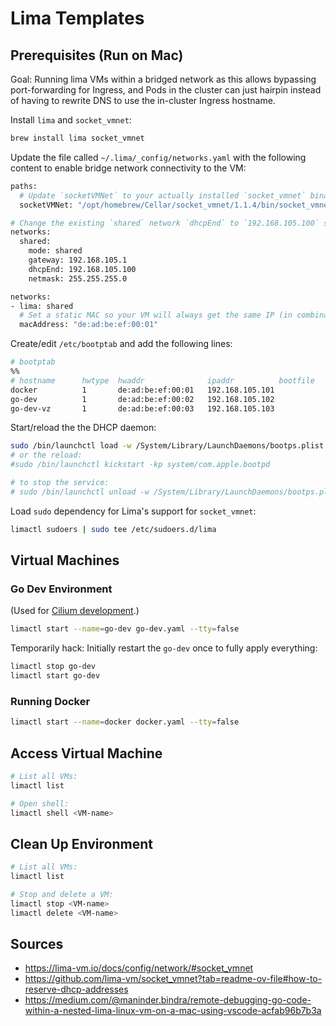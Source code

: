 # Lima Templates

## Prerequisites (Run on Mac)
Goal: Running lima VMs within a bridged network as this allows bypassing port-forwarding for Ingress, and Pods in the cluster can just hairpin instead of having to rewrite DNS to use the in-cluster Ingress hostname.

Install `lima` and `socket_vmnet`:
```bash
brew install lima socket_vmnet
```

Update the file called `~/.lima/_config/networks.yaml` with the following content to enable bridge network connectivity to the VM:
```bash
paths:
  # Update `socketVMNet` to your actually installed `socket_vmnet` binary version, if it doesn't match yet:
  socketVMNet: "/opt/homebrew/Cellar/socket_vmnet/1.1.4/bin/socket_vmnet"

# Change the existing `shared` network `dhcpEnd` to `192.168.105.100` so we have space for static addressing:
networks:
  shared:
    mode: shared
    gateway: 192.168.105.1
    dhcpEnd: 192.168.105.100
    netmask: 255.255.255.0

networks:
- lima: shared
  # Set a static MAC so your VM will always get the same IP (in combination with the /etc/bootptab config below)
  macAddress: "de:ad:be:ef:00:01"
```

Create/edit `/etc/bootptab` and add the following lines:
```bash
# bootptab
%%
# hostname      hwtype  hwaddr              ipaddr          bootfile
docker          1       de:ad:be:ef:00:01   192.168.105.101
go-dev          1       de:ad:be:ef:00:02   192.168.105.102
go-dev-vz       1       de:ad:be:ef:00:03   192.168.105.103
```

Start/reload the the DHCP daemon:
```bash
sudo /bin/launchctl load -w /System/Library/LaunchDaemons/bootps.plist
# or the reload:
#sudo /bin/launchctl kickstart -kp system/com.apple.bootpd

# to stop the service:
# sudo /bin/launchctl unload -w /System/Library/LaunchDaemons/bootps.plist
```

Load `sudo` dependency for Lima's support for `socket_vmnet`:
```bash
limactl sudoers | sudo tee /etc/sudoers.d/lima
```

## Virtual Machines
### Go Dev Environment
(Used for [Cilium development](https://docs.cilium.io/en/stable/contributing/development/dev_setup).)

```bash
limactl start --name=go-dev go-dev.yaml --tty=false
```

Temporarily hack: Initially restart the `go-dev` once to fully apply everything:
```bash
limactl stop go-dev
limactl start go-dev
```

### Running Docker
```bash
limactl start --name=docker docker.yaml --tty=false
```

## Access Virtual Machine
```bash
# List all VMs:
limactl list

# Open shell:
limactl shell <VM-name>
```

## Clean Up Environment
```bash
# List all VMs:
limactl list

# Stop and delete a VM:
limactl stop <VM-name>
limactl delete <VM-name>
```

## Sources
- https://lima-vm.io/docs/config/network/#socket_vmnet
- https://github.com/lima-vm/socket_vmnet?tab=readme-ov-file#how-to-reserve-dhcp-addresses
- https://medium.com/@maninder.bindra/remote-debugging-go-code-within-a-nested-lima-linux-vm-on-a-mac-using-vscode-acfab96b7b3a